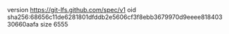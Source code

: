 version https://git-lfs.github.com/spec/v1
oid sha256:68656c11de6281801dfddb2e5606cf3f8ebb3679970d9eeee81840330660aafa
size 6555
